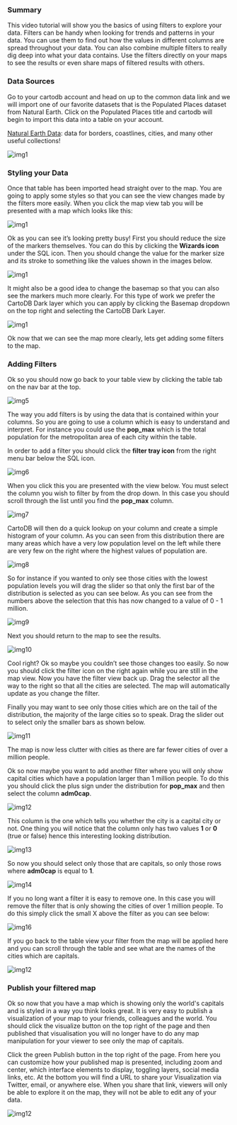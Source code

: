 ### Summary
This video tutorial will show you the basics of using filters to explore your data. Filters can be handy when looking for trends and patterns in your data. You can use them to find out how the values in different columns are spread throughout your data. You can also combine multiple filters to really dig deep into what your data contains. Use the filters directly on your maps to see the results or even share maps of filtered results with others.

### Data Sources
Go to your cartodb account and head on up to the common data link and we will import one of our favorite datasets that is the Populated Places dataset from Natural Earth. Click on the Populated Places title and cartodb will begin to import this data into a table on your account.

[Natural Earth Data](http://www.naturalearthdata.com/): data for borders, coastlines, cities, and many other useful collections!

![img1](img/1.png)

### Styling your Data
Once that table has been imported head straight over to the map. You are going to apply some styles so that you can see the view changes made by the filters more easily. When you click the map view tab you will be presented with a map which looks like this:

![img1](img/2.png)

Ok as you can see it’s looking pretty busy! First you should reduce the size of the markers themselves. You can do this by clicking the **Wizards icon** under the  SQL icon. Then you should change the value for the marker size and its stroke to something like the values shown in the images below.

![img1](img/3.png)

It might also be a good idea to change the basemap so that you can also see the markers much more clearly. For this type of work we prefer the CartoDB Dark layer which you can apply by clicking the Basemap dropdown on the top right and selecting the CartoDB Dark Layer.

![img1](img/4.png)

Ok now that we can see the map more clearly, lets get adding some filters to the map.

### Adding Filters
Ok so you should now go back to your table view by clicking the table tab on the nav bar at the top.

![img5](img/5.png)

The way you add filters is by using the data that is contained within your columns. So you are going to use a column which is easy to understand and interpret. For instance you could use the **pop_max** which is the total population for the metropolitan area of each city within the table.

In order to add a filter you should click the **filter tray icon** from the right menu bar below the SQL icon.

![img6](img/6.png)

When you click this you are presented with the view below. You must select the column you wish to filter by from the drop down. In this case you should scroll through the list until you find the **pop_max** column.

![img7](img/7.png)

CartoDB will then do a quick lookup on your column and create a simple histogram of your column. As you can seen from this distribution there are many areas which have a very low population level on the left while there are very few on the right where the highest values of population are. 

![img8](img/8.png)

So for instance if you wanted to only see those cities with the lowest population levels you will drag the slider so that only the first bar of the distribution is selected as you can see below. As you can see from the numbers above the selection that this has now changed to a value of 0 - 1 million.

![img9](img/9.png)

Next you should return to the map to see the results.

![img10](img/10.png)

Cool right? Ok so maybe you couldn’t see those changes too easily. So now you should click the filter icon on the right again while you are still in the map view. Now you have the filter view back up. Drag the selector all the way to the right so that all the cities are selected. The map will automatically update as you change the filter.

Finally you may want to see only those cities which are on the tail of the distribution, the majority of the large cities so to speak. Drag the slider out to select only the smaller bars as shown below.

![img11](img/11.png)

The map is now less clutter with cities as there are far fewer cities of over a million people.

Ok so now maybe you want to add another filter where you will only show capital cities which have a population larger than 1 million people. To do this you should click the plus sign under the distribution for **pop_max** and then select the column **adm0cap**.

![img12](img/12.png)

This column is the one which tells you whether the city is a capital city or not. One thing you will notice that the column only has two values **1** or **0** (true or false) hence this interesting looking distribution.

![img13](img/13.png)

So now you should select only those that are capitals, so only those rows where **adm0cap** is equal to **1**.

![img14](img/15.png)

If you no long want a filter it is easy to remove one. In this case you will remove the filter that is only showing the cities of over 1 million people. To do this simply click the small X above the filter as you can see below:

![img16](img/16.png)

If you go back to the table view your filter from the map will be applied here and you can scroll through the table and see what are the names of the cities which are capitals.

![img12](img/17.png)

### Publish your filtered map
Ok so now that you have a map which is showing only the world's capitals and is styled in a way you think looks great. It is very easy to publish a visualization of your map to your friends, colleagues and the world. You should click the visualize button on the top right of the page and then published that visualisation you will no longer have to do any map manipulation for your viewer to see only the map of capitals.

Click the green Publish button in the top right of the page. From here you can customize how your published map is presented, including zoom and center, which interface elements to display, toggling layers, social media links, etc. At the bottom you will find a URL to share your Visualization via Twitter, email, or anywhere else. When you share that link, viewers will only be able to explore it on the map, they will not be able to edit any of your data.

![img12](img/18.png)



